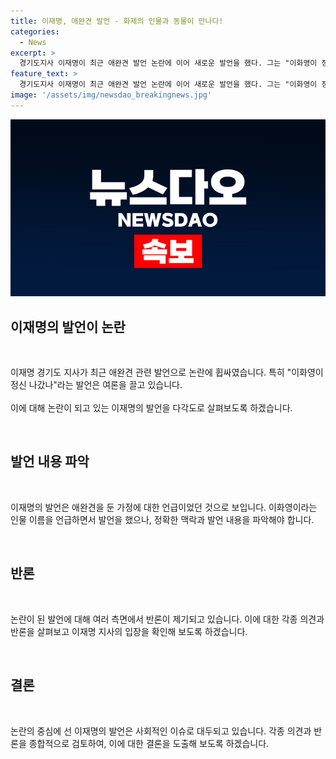 ```yaml
---
title: 이재명, 애완견 발언 - 화제의 인물과 동물이 만나다!
categories:
  - News
excerpt: >
  경기도지사 이재명이 최근 애완견 발언 논란에 이어 새로운 발언을 했다. 그는 "이화영이 정신 나갔나"라며 논란을 불렀는데, 이에 대한 여론은 엇갈리고 있다.
feature_text: >
  경기도지사 이재명이 최근 애완견 발언 논란에 이어 새로운 발언을 했다. 그는 "이화영이 정신 나갔나"라며 논란을 불렀는데, 이에 대한 여론은 엇갈리고 있다.
image: '/assets/img/newsdao_breakingnews.jpg'
---
```


<p><img src="/assets/img/newsdao_breakingnews.jpg" alt="firstkoreanews 속보" /></p>

<h2 data-ke-size="size26">이재명의 발언이 논란</h2>

<p data-ke-size="size16">&nbsp;</p>

<p>이재명 경기도 지사가 최근 애완견 관련 발언으로 논란에 휩싸였습니다. 특히 "이화영이 정신 나갔나"라는 발언은 여론을 끌고 있습니다. <br>
<br>
이에 대해 논란이 되고 있는 이재명의 발언을 다각도로 살펴보도록 하겠습니다.</p>

<p data-ke-size="size16">&nbsp;</p>

<h2 data-ke-size="size26">발언 내용 파악</h2>

<p data-ke-size="size16">&nbsp;</p>

<p>이재명의 발언은 애완견을 둔 가정에 대한 언급이었던 것으로 보입니다. 이화영이라는 인물 이름을 언급하면서 발언을 했으나, 정확한 맥락과 발언 내용을 파악해야 합니다.</p>

<p data-ke-size="size16">&nbsp;</p>

<h2 data-ke-size="size26">반론</h2>

<p data-ke-size="size16">&nbsp;</p>

<p>논란이 된 발언에 대해 여러 측면에서 반론이 제기되고 있습니다. 이에 대한 각종 의견과 반론을 살펴보고 이재명 지사의 입장을 확인해 보도록 하겠습니다.</p>

<p data-ke-size="size16">&nbsp;</p>

<h2 data-ke-size="size26">결론</h2>

<p data-ke-size="size16">&nbsp;</p>

<p>논란의 중심에 선 이재명의 발언은 사회적인 이슈로 대두되고 있습니다. 각종 의견과 반론을 종합적으로 검토하여, 이에 대한 결론을 도출해 보도록 하겠습니다.</p>

<p data-ke-size="size16">&nbsp;</p>

